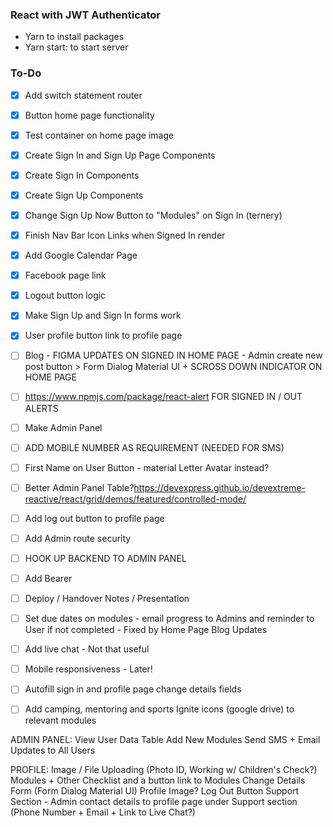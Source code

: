 ### React with JWT Authenticator

* Yarn to install packages
* Yarn start: to start server

### To-Do

* [x] Add switch statement router
* [x] Button home page functionality

* [x] Test container on home page image
* [x] Create Sign In and Sign Up Page Components
* [x] Create Sign In Components
* [x] Create Sign Up Components
* [x] Change Sign Up Now Button to "Modules" on Sign In (ternery)
* [x] Finish Nav Bar Icon Links when Signed In render
* [x] Add Google Calendar Page
* [x] Facebook page link
* [x] Logout button logic
* [x] Make Sign Up and Sign In forms work
* [x] User profile button link to profile page

* [ ] Blog - FIGMA UPDATES ON SIGNED IN HOME PAGE - Admin create new post button > Form Dialog Material UI + SCROSS DOWN INDICATOR ON HOME PAGE
* [ ] https://www.npmjs.com/package/react-alert FOR SIGNED IN / OUT ALERTS
* [ ] Make Admin Panel
* [ ] ADD MOBILE NUMBER AS REQUIREMENT (NEEDED FOR SMS)
* [ ] First Name on User Button - material Letter Avatar instead?
* [ ] Better Admin Panel Table?https://devexpress.github.io/devextreme-reactive/react/grid/demos/featured/controlled-mode/
* [ ] Add log out button to profile page
* [ ] Add Admin route security 
* [ ] HOOK UP BACKEND TO ADMIN PANEL
* [ ] Add Bearer
* [ ] Deploy / Handover Notes / Presentation

* [ ] Set due dates on modules - email progress to Admins and reminder to User if not completed - Fixed by Home Page Blog Updates
* [ ] Add live chat - Not that useful
* [ ] Mobile responsiveness - Later!
* [ ] Autofill sign in and profile page change details fields
* [ ] Add camping, mentoring and sports Ignite icons (google drive) to relevant modules

ADMIN PANEL:
View User Data Table
Add New Modules
Send SMS + Email Updates to All Users

PROFILE:
Image / File Uploading (Photo ID, Working w/ Children's Check?)
Modules + Other Checklist and a button link to Modules
Change Details Form (Form Dialog Material UI)
Profile Image?
Log Out Button
Support Section - Admin contact details to profile page under Support section (Phone Number + Email + Link to Live Chat?)

